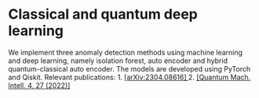 # Classical and quantum deep learning 
We implement three anomaly detection methods using machine learning and deep learning, namely isolation forest, auto encoder and hybrid quantum-classical auto encoder. The models are developed using PyTorch and Qiskit. Relevant publications: 1. [ [arXiv:2304.08616] ](https://arxiv.org/abs/2304.08616) 2.  [ [Quantum Mach. Intell. 4, 27 (2022)] ](https://link.springer.com/article/10.1007/s42484-022-00075-z#citeas)
